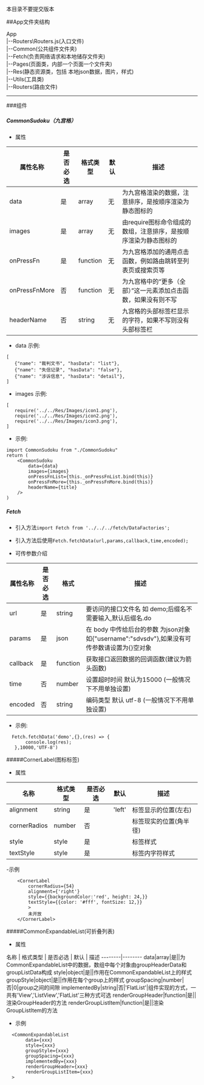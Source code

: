 本目录不要提交版本


##App文件夹结构

App  
|--Routers\Routers.js(入口文件)  
|--Common(公共组件文件夹)  
|--Fetch(负责网络请求和本地储存文件夹)  
|--Pages(页面类，内部一个页面一个文件夹)  
|--Res(静态资源类，包括 本地json数据，图片，样式)  
|--Utils(工具类)  
|--Routers(路由文件)  



------------------

###组件

##### CommonSudoku（九宫格）
- 属性

属性名称      | 是否必选 | 格式类型 | 默认 | 描述
------------ | -------- | ------- | ---- | ----------- 
data         |是        |array    |无    |为九宫格渲染的数据，注意排序，是按顺序渲染为静态图标的
images       |是        |array    |无    |由require图标命令组成的数组，注意排序，是按顺序渲染为静态图标的
onPressFn    |是        |function |无    |为九宫格添加的通用点击函数，例如路由跳转至列表页或搜索页等
onPressFnMore|否        |function |无    |为九宫格中的“更多（全部）”这一元素添加点击函数，如果没有则不写
headerName   |否        |string   |无    |九宫格的头部标签栏显示的字符，如果不写则没有头部标签栏

- data
     示例:
 ```
[
    {"name": "裁判文书", "hasData": "list"},
    {"name": "失信记录", "hasData": "false"},
    {"name": "涉诉信息", "hasData": "detail"},
]
 ```
- images
     示例:
 ```
[
    require('../../Res/Images/icon1.png'),
    require('../../Res/Images/icon2.png'),
    require('../../Res/Images/icon3.png'),
]
 ```

- 示例:
````
import CommonSudoku from "./CommonSudoku"
return (
    <CommonSudoku
        data={data}
        images={images}
        onPressFnList={this._onPressFnList.bind(this)}
        onPressFnMore={this._onPressFnMore.bind(this)}
        headerName={title}
    />
)
````
##### Fetch
- 引入方法`import Fetch from '../../../fetch/DataFactories';`

- 引入方法后使用`Fetch.fetchData(url,params,callback,time,encoded);`


-  可传参数介绍

属性名称  | 是否必选 | 格式     | 描述 
-------- | -------- | ------- |---
url      |是        |string   |要访问的接口文件名 如 demo;后缀名不需要输入,默认后缀名.do
params   |是        |json     |在 body 中传给后台的参数 为json对象 如{"username":"sdvsdv"},如果没有可传参数请设置为{}空对象
callback |是        |function |获取接口返回数据的回调函数(建议为箭头函数)
time     |否        |number   |设置超时时间 默认为15000 (一般情况下不用单独设置)
encoded  |否        |string   |编码类型 默认 utf-8 (一般情况下不用单独设置)


- 示例:
 ```
   Fetch.fetchData('demo',{},(res) => {
        console.log(res);
    },10000,'UTF-8')
 ```

#####CornerLabel(图标标签)
- 属性

名称         | 格式类型 | 是否必选 | 默认 | 描述 
-----------  | ------- | ------- | ---- | --- 
alignment    |string   |是       |'left'|标签显示的位置(左右)
cornerRadios |number   |否       |      |标签现实的位置(角半径)
style        |style    |是       |      |标签样式
textStyle    |style    |是       |      |标签内字符样式
-示例
```
    <CornerLabel
        cornerRadius={54}
        alignment={'right'}
        style={{backgroundColor:'red', height: 24,}}
        textStyle={{color: '#fff', fontSize: 12,}}
        >
        未开放
    </CornerLabel>
```

#####CommonExpandableList(可折叠列表)
- 属性

名称 | 格式类型 | 是否必选 | 默认 | 描述 
--------|--------
data|array|是||为CommonExpandableList中的数据，数组中每个对象由groupHeaderData和groupListData构成
style|object|是||作用在CommonExpandableList上的样式
groupStyle|object|是||作用在每个group上的样式
groupSpacing|number|否|0|group之间的间隙
implementedBy|string|否|'FlatList'|组件实现的方式，一共有'View','ListView','FlatList'三种方式可选
renderGroupHeader|function|是||渲染GroupHeader的方法
renderGroupListItem|function|是||渲染GroupListItem的方法
- 示例
 ```
   <CommonExpandableList
		data={xxx}
        style={xxx}
        groupStyle={xxx}
        groupSpacing={xxx}
        implementedBy={xxx}
        renderGroupHeader={xxx}
        renderGroupListItem={xxx}
   >
 ```
